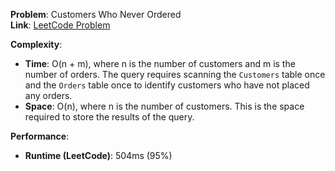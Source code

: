 **Problem**: Customers Who Never Ordered  
**Link**: [LeetCode Problem](https://leetcode.com/problems/customers-who-never-ordered/)

**Complexity**:

- **Time**: O(n + m), where n is the number of customers and m is the number of orders. The query requires scanning the `Customers` table once and the `Orders` table once to identify customers who have not placed any orders.
- **Space**: O(n), where n is the number of customers. This is the space required to store the results of the query.

**Performance**:

- **Runtime (LeetCode)**: 504ms (95%)
